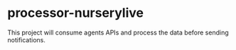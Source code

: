 # processor-nurserylive

This project will consume agents APIs and process the data before sending notifications.
